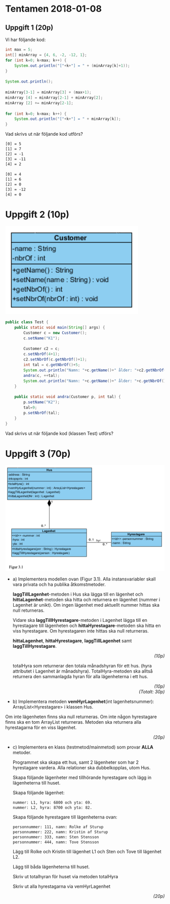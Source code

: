 # Tentamen 2018-01-08

## Uppgift 1 (20p)
Vi har följande kod:

```java
int max = 5;
int[] minArray = {4, 6, -2, -12, 1};
for (int k=0; k<max; k++) {
    System.out.println("["+k+"] = " + (minArray[k]+1));
}

System.out.println();

minArray[3-1] = minArray[3] + (max+1);
minArray [4] = minArray[2-1] + minArray[2];
minArray [2] += minArray[2-1];

for (int k=0; k<max; k++) {
    System.out.println("["+k+"] = " + minArray[k]);
}
```

Vad skrivs ut när följande kod utförs?

```
[0] = 5
[1] = 7
[2] = -1
[3] = -11
[4] = 2

[0] = 4
[1] = 6
[2] = 0
[3] = -12
[4] = 0
```
 
 # Uppgift 2 (10p)

![](images/2016-12-05&#32;-&#32;Figure&#32;2.1.png)

```java
public class Test {
    public static void main(String[] args) {
        Customer c = new Customer();
        c.setName("K1");

        Customer c2 = c;
        c.setNbrOf(4+1);
        c2.setNbrOf(c.getNbrOf()+1);
        int tal = c.getNbrOf()+5;
        System.out.println("Namn: "+c.getName()+" ålder: "+c2.getNbrOf());
        andra(c, ++tal);
        System.out.println("Namn: "+c.getName()+" ålder: "+c.getNbrOf()+", Tal: "+tal);
    }

    public static void andra(Customer p, int tal) {
        p.setName("K2");
        tal=9;
        p.setNbrOf(tal);
    }
}
```

Vad skrivs ut när följande kod (klassen Test) utförs?

# Uppgift 3 (70p)

![](images/2016-12-05&#32;-&#32;Figure&#32;3.1.png)

* a) Implementera modellen ovan (Figur 3.1). Alla instansvariabler skall vara privata och ha publika åtkomstmetoder. 

    **laggTillLagenhet**-metoden i Hus ska lägga till en lägenhet och
**hittaLagenhet**-metoden ska hitta och returnera en lägenhet (nummer i Lagenhet är
unikt). Om ingen lägenhet med aktuellt nummer hittas ska null returneras. 

    Vidare ska **laggTillHyrestagare**-metoden i Lagenhet lägga till en hyrestagare till lägenheten och **hittaHyrestagare**-metoden ska hitta en viss hyrestagare. Om hyrestagaren inte hittas ska null returneras.

    **hittaLagenhet**, **hittaHyrestagare**, **laggTillLagenhet** samt **laggTillHyrestagare**.

    <div style="text-align: right; font-style: italic">(10p)</div>

    totalHyra som returnerar den totala månadshyran för ett hus. (hyra attributet i Lagenhet är månadshyra). TotalHyra-metoden ska alltså returnera den sammanlagda hyran för alla lägenheterna i ett hus.

    <div style="text-align: right; font-style: italic">(10p)</div>

    <div style="text-align: right; font-style: italic">(Totalt: 30p)</div>

* b) Implementera metoden **vemHyrLagenhet**(int lagenhetsnummer): ArrayList\<Hyrestagare> i klassen Hus.

Om inte lägenheten finns ska null returneras. Om inte någon hyrestagare finns ska en
tom ArrayList<Hyrestagare> returneras. Metoden ska returnera alla hyrestagarna för en
viss lägenhet. 

<div style="text-align: right; font-style: italic">(20p)</div>

* c) Implementera en klass (testmetod/mainmetod) som provar **ALLA** metoder.

    Programmet ska skapa ett hus, samt 2 lägenheter som har 2 hyrestagare vardera. Alla
    relationer ska dubbelkopplas, utom Hus.

    Skapa följande lägenheter med tillhörande hyrestagare och lägg in lägenheterna till huset.

    Skapa följande lägenhet:
    ```
    nummer: L1, hyra: 6800 och yta: 69.
    nummer: L2, hyra: 8700 och yta: 82.
    ```

    Skapa följande hyrestagare till lägenheterna ovan:
    ```
    personnummer: 111, namn: Rolke af Sturup
    personnummer: 222, namn: Kristin af Sturup
    personnummer: 333, namn: Sten Stensson
    personnummer: 444, namn: Tove Stensson
    ```

    Lägg till Rolke och Kristin till lägenhet L1 och Sten och Tove till lägenhet L2.

    Lägg till båda lägenheterna till huset.
    
    Skriv ut totalhyran för huset via metoden totalHyra
    
    Skriv ut alla hyrestagarna via vemHyrLagenhet

 <div style="text-align: right; font-style: italic">(20p)</div>